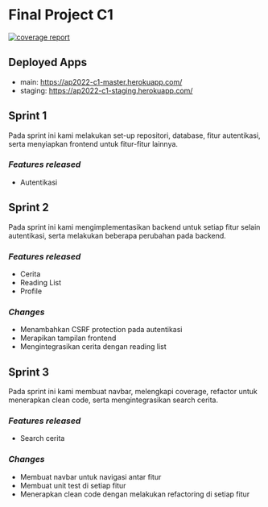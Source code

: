 # Final Project C1

[![coverage report](https://gitlab.cs.ui.ac.id/AdvProg/reguler-2022/student/kelas-c-blended/2006595854-Dzikri-Qalam-Hatorangan/final-project-c1/badges/staging/coverage.svg)](https://gitlab.cs.ui.ac.id/AdvProg/reguler-2022/student/kelas-c-blended/2006595854-Dzikri-Qalam-Hatorangan/final-project-c1/-/commits/staging)

## Deployed Apps
* main: https://ap2022-c1-master.herokuapp.com/
* staging: https://ap2022-c1-staging.herokuapp.com/

## Sprint 1

Pada sprint ini kami melakukan set-up repositori, database,
fitur autentikasi, serta menyiapkan frontend untuk fitur-fitur lainnya.

### *Features released*

* Autentikasi

## Sprint 2

Pada sprint ini kami mengimplementasikan backend untuk setiap
fitur selain autentikasi, serta melakukan beberapa perubahan pada backend.

### *Features released*

* Cerita
* Reading List
* Profile

### *Changes*

* Menambahkan CSRF protection pada autentikasi
* Merapikan tampilan frontend
* Mengintegrasikan cerita dengan reading list

## Sprint 3

Pada sprint ini kami membuat navbar, melengkapi coverage, refactor untuk
menerapkan clean code, serta mengintegrasikan search cerita.

### *Features released*

* Search cerita

### *Changes*

* Membuat navbar untuk navigasi antar fitur
* Membuat unit test di setiap fitur
* Menerapkan clean code dengan melakukan refactoring di setiap fitur